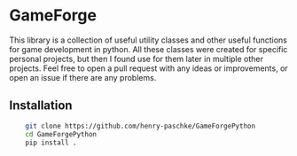 # GameForge

This library is a collection of useful utility classes and other useful functions for game development in python.
All these classes were created for specific personal projects, but then I found use for them later in multiple other projects.
Feel free to open a pull request with any ideas or improvements, or open an issue if there are any problems.

## Installation

```bash
    git clone https://github.com/henry-paschke/GameForgePython
    cd GameForgePython
    pip install .